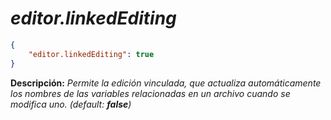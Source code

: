 <!-- Autor: Daniel Benjamin Perez Morales -->
<!-- GitHub: https://github.com/DanielPerezMoralesDev13 -->
<!-- Correo electrónico: danielperezdev@proton.me -->

# ***editor.linkedEditing***

```json
{
    "editor.linkedEditing": true
}
```

**Descripción:** *Permite la edición vinculada, que actualiza automáticamente los nombres de las variables relacionadas en un archivo cuando se modifica uno. (default: **false**)*
